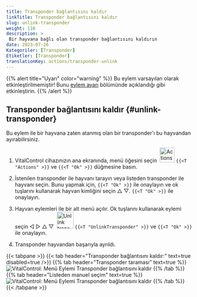 ```yaml
---
title: Transponder bağlantısını kaldır
linkTitle: Transponder bağlantısını kaldır
slug: unlink-transponder
weight: 110
description: >
 Bir hayvana bağlı olan transponder bağlantısını kaldırın
date: 2023-07-26
Kategoriler: [Transponder]
Etiketler: [Transponder]
translationKey: actions/transponder-unlink
---
```

{{% alert title="Uyarı" color="warning" %}}
Bu eylem varsayılan olarak etkinleştirilmemiştir! Bunu [eylem ayarı](../setting/) bölümünde açıklandığı gibi etkinleştirin.
{{% /alert %}}

## Transponder bağlantısını kaldır {#unlink-transponder}

Bu eylem ile bir hayvana zaten atanmış olan bir transponder'ı bu hayvandan ayırabilirsiniz.

1. VitalControl cihazınızın ana ekranında, menü öğesini seçin &nbsp;<img src="/icons/actions.svg" width="40" align="bottom" alt="Actions" /> `{{<T "Actions" >}}` ve `{{<T "Ok" >}}` düğmesine basın.

2. İstenilen transponder ile hayvanı tarayın veya listeden transponder ile hayvanı seçin. Bunu yapmak için, `{{<T "Ok" >}}` ile onaylayın ve ok tuşlarını kullanarak hayvan kimliğini seçin △ ▽. `{{<T "Ok" >}}` ile onaylayın.

3. Hayvan eylemleri ile bir alt menü açılır. Ok tuşlarını kullanarak eylemi seçin ◁ ▷ △ ▽ &nbsp;<img src="/icons/actions/unlink-transponder.svg" width="45" align="bottom" alt="Unlink transponder" /> `{{<T "UnlinkTransponder" >}}` ve `{{<T "Ok" >}}` ile onaylayın.

4. Transponder hayvandan başarıyla ayrıldı.

{{< tabpane >}}
{{< tab header="Transponder bağlantısını kaldır:" text=true disabled=true />}}
{{% tab header="Transponder taraması" text=true %}}
![VitalControl: Menü Eylemi Transponder bağlantısını kaldır](../images/unlinktransponder-scan.png "Transponder bağlantısını kaldır")
{{% /tab %}}
{{% tab header="Listeden manuel seçim" text=true %}}
![VitalControl: Menü Eylemi Transponder bağlantısını kaldır](../images/unlinktransponder.png "Transponder bağlantısını kaldır")
{{% /tab %}}
{{< /tabpane >}}
